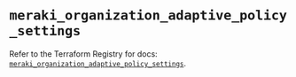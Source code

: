 # `meraki_organization_adaptive_policy_settings`

Refer to the Terraform Registry for docs: [`meraki_organization_adaptive_policy_settings`](https://registry.terraform.io/providers/ciscodevnet/meraki/1.7.1/docs/resources/organization_adaptive_policy_settings).
